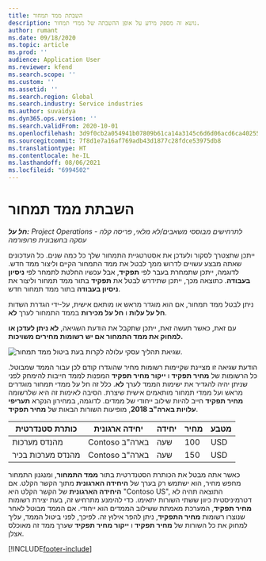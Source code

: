 ```yaml
---
title: השבתת ממד תמחור
description: נושא זה מספק מידע על אופן ההשבתה של ממדי תמחור.
author: rumant
ms.date: 09/18/2020
ms.topic: article
ms.prod: ''
audience: Application User
ms.reviewer: kfend
ms.search.scope: ''
ms.custom: ''
ms.assetid: ''
ms.search.region: Global
ms.search.industry: Service industries
ms.author: suvaidya
ms.dyn365.ops.version: ''
ms.search.validFrom: 2020-10-01
ms.openlocfilehash: 3d9f0cb2a054941b07809b61ca14a3145c6d6d06acd6ca40255d5ec9de92be22
ms.sourcegitcommit: 7f8d1e7a16af769adb43d1877c28fdce53975db8
ms.translationtype: HT
ms.contentlocale: he-IL
ms.lasthandoff: 08/06/2021
ms.locfileid: "6994502"
---
```

# <a name="turning-off-a-pricing-dimension"></a>השבתת ממד תמחור

_**חל על:** Project Operations לתרחישים מבוססי משאבים/לא מלאי, פריסה קלה - עסקה בחשבונית פרופורמה_

ייתכן שתצטרך לסקור ולעדכן את אסטרטגיית התמחור שלך כל כמה שנים. כל העדכונים שאתה מבצע עשויים לדרוש ממך לבטל את ממד התמחור הקיים וליצור ממד חדש. לדוגמה, ייתכן שתמחרת בעבר לפי **תפקיד**, אבל עכשיו החלטת לתמחר לפי **ניסיון בעבודה**. כתוצאה מכך, ייתכן שתידרש לבטל את **תפקיד** בתור ממד תמחור וליצור את **ניסיון בעבודה** בתור ממד תמחור חדש. 

ניתן לבטל ממד תמחור, אם הוא מוגדר מראש או מותאם אישית, על-ידי הגדרת השדות **חל על עלות** ו **חל על מכירות** בממד התמחור לערך **לא**.

עם זאת, כאשר תעשה זאת, ייתכן שתקבל את הודעת השגיאה, **לא ניתן לעדכן או למחוק את ממד התמחור אם יש רשומות מחירים משויכות.**

![שגיאת תהליך עסקי עלולה לקרות בעת ביטול ממד תמחור.](media/Business-Process-Error.png)

הודעת שגיאה זו מציינת שקיימות רשומות מחיר שהוגדרו קודם לכן עבור הממד שמבוטל. כל הרשומות של **מחיר תפקיד** ו **ייקור מחיר תפקיד** המפנות לממד חייבות להימחק לפני שניתן יהיה להגדיר את ישימות הממד לערך **לא**. כלל זה חל על ממדי תמחור מוגדרים מראש ועל ממדי תמחור מותאמים אישית שיצרת. הסיבה לאימות זה היא שלרשומה **מחיר תפקיד** חייב להיות שילוב ייחודי של ממדים. לדוגמה, במחירון הנקרא **תעריפי עלויות בארה"ב 2018**, מופיעות השורות הבאות של **מחיר תפקיד**. 

| כותרת סטנדרטית         | יחידה ארגונית    |יחידה   |מחיר  |מטבע  |
| -----------------------|-------------|-------|-------|----------|
| מהנדס מערכות|Contoso בארה"ב|שעה| 100|USD|
| מהנדס מערכות בכיר|Contoso בארה"ב|שעה| 150| USD|


כאשר אתה מבטל את הכותרת הסטנדרטית בתור **ממד התמחור**, ומנגנון התמחור מחפש מחיר, הוא ישתמש רק בערך של **היחידה הארגונית** מתוך הקשר הקלט. אם **היחידה הארגונית** של הקשר הקלט היא "Contoso US", התוצאה תהיה לא דטרמיניסטית כיוון ששתי השורות יתאימו. כדי להימנע מתרחיש זה, בעת יצירת רשומות **מחיר תפקיד**, המערכת מאמתת ששילוב הממדים הוא ייחודי. אם הממד מבוטל לאחר שנוצרו רשומות **מחיר התפקיד**, ניתן להפר אילוץ זה. לפיכך, לפני ביטול הממד, עליך למחוק את כל השורות של **מחיר תפקיד** ו **ייקור מחיר תפקיד** שערך ממד זה מאוכלס אצלן.


[!INCLUDE[footer-include](../includes/footer-banner.md)]